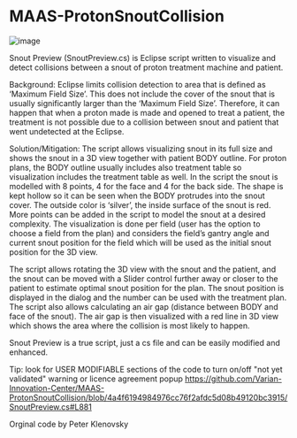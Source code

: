 # MAAS-ProtonSnoutCollision

![image](https://user-images.githubusercontent.com/78000769/223833151-e04962c4-a286-4490-aa73-e86185d0b85b.png)

Snout Preview (SnoutPreview.cs) is Eclipse script written to visualize and detect collisions between a snout of proton treatment machine and patient.

Background: Eclipse limits collision detection to area that is defined as ‘Maximum Field Size’. This does not include the cover of the snout that is usually significantly larger than the ‘Maximum Field Size’. Therefore, it can happen that when a proton made is made and opened to treat a patient, the treatment is not possible due to a collision between snout and patient that went undetected at the Eclipse.

Solution/Mitigation: The script allows visualizing snout in its full size and shows the snout in a 3D view together with patient BODY outline. For proton plans, the BODY outline usually includes also treatment table so visualization includes the treatment table as well. In the script the snout is modelled with 8 points, 4 for the face and 4 for the back side. The shape is kept hollow so it can be seen when the BODY protrudes into the snout cover. The outside color is ‘silver’, the inside surface of the snout is red. More points can be added in the script to model the snout at a desired complexity. The visualization is done per field (user has the option to choose a field from the plan) and considers the field’s gantry angle and current snout position for the field which will be used as the initial snout position for the 3D view.

The script allows rotating the 3D view with the snout and the patient, and the snout can be moved with a Slider control further away or closer to the patient to estimate optimal snout position for the plan. The snout position is displayed in the dialog and the number can be used with the treatment plan. The script also allows calculating an air gap (distance between BODY and face of the snout). The air gap is then visualized with a red line in 3D view which shows the area where the collision is most likely to happen.

Snout Preview is a true script, just a cs file and can be easily modified and enhanced.

Tip: look for USER MODIFIABLE sections of the code to turn on/off "not yet validated" warning or licence agreement popup
https://github.com/Varian-Innovation-Center/MAAS-ProtonSnoutCollision/blob/4a4f6194984976cc76f2afdc5d08b49120bc3915/SnoutPreview.cs#L881

Orginal code by Peter Klenovsky
